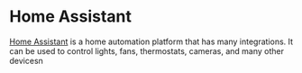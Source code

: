 # Home Assistant
[Home Assistant](https://www.home-assistant.io/) is a home automation platform that has many integrations. It can be used to control lights, fans, thermostats, cameras, and many other devicesn
